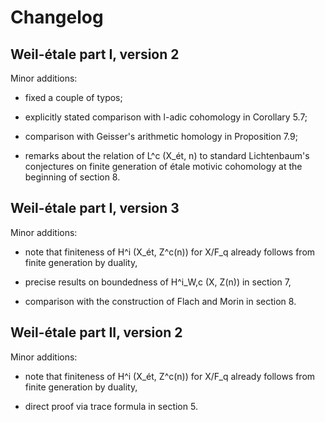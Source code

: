 # Changelog

## Weil-étale part I, version 2

Minor additions:

* fixed a couple of typos;

* explicitly stated comparison with l-adic cohomology in Corollary 5.7;

* comparison with Geisser's arithmetic homology in Proposition 7.9;

* remarks about the relation of L^c (X_ét, n) to standard
  Lichtenbaum's conjectures on finite generation of étale motivic
  cohomology at the beginning of section 8.


## Weil-étale part I, version 3

Minor additions:

* note that finiteness of H^i (X_ét, Z^c(n)) for X/F_q already follows from
  finite generation by duality,

* precise results on boundedness of H^i_W,c (X, Z(n)) in section 7,

* comparison with the construction of Flach and Morin in section 8.


## Weil-étale part II, version 2

Minor additions:

* note that finiteness of H^i (X_ét, Z^c(n)) for X/F_q already follows from
  finite generation by duality,

* direct proof via trace formula in section 5.

